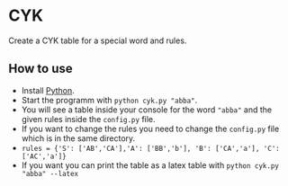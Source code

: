 # CYK


Create a CYK table for a special word and rules.

## How to use

- Install [Python](https://www.python.org/). 
- Start the programm with `python cyk.py "abba"`. 
- You will see a table inside your console for the word `"abba"` and the given rules inside the `config.py` file.
- If you want to change the rules you need to change the `config.py` file which is in the same directory.
- `rules = {'S': ['AB','CA'],'A': ['BB','b'], 'B': ['CA','a'], 'C': ['AC','a']}` 
- If you want you can print the table as a latex table with `python cyk.py "abba" --latex`

